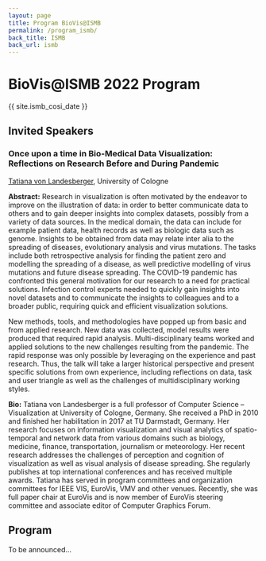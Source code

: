 ```yaml
---
layout: page
title: Program BioVis@ISMB
permalink: /program_ismb/
back_title: ISMB
back_url: ismb
---
```


# BioVis@ISMB 2022 Program

{{ site.ismb_cosi_date }}

## Invited Speakers

### Once upon a time in Bio-Medical Data Visualization: Reflections on Research Before and During Pandemic

[Tatiana von Landesberger](https://visva.cs.uni-koeln.de/landesberger),
University of Cologne

**Abstract:** Research in visualization is often motivated by the endeavor to
improve on the illustration of data: in order to better communicate data to
others and to gain deeper insights into complex datasets, possibly from a
variety of data sources. In the medical domain, the data can include for
example patient data, health records as well as biologic data such as genome.
Insights to be obtained from data may relate inter alia to the spreading of
diseases, evolutionary analysis and virus mutations. The tasks include both
retrospective analysis for finding the patient zero and modelling the spreading
of a disease, as well predictive modelling of virus mutations and future disease
spreading. The COVID-19 pandemic has confronted this general motivation for our
research to a need for practical solutions. Infection control experts needed to
quickly gain insights into novel datasets and to communicate the insights to
colleagues and to a broader public, requiring quick and efficient visualization
solutions.

New methods, tools, and methodologies have popped up from basic and from applied
research. New data was collected, model results were produced that required
rapid analysis. Multi-disciplinary teams worked and applied solutions to the new
challenges resulting from the pandemic. The rapid response was only possible by
leveraging on the experience and past research. Thus, the talk will take a
larger historical perspective and present specific solutions from own
experience, including reflections on data, task and user triangle as well as the
challenges of multidisciplinary working styles.

**Bio:** Tatiana von Landesberger is a full professor of Computer Science –
Visualization at University of Cologne, Germany. She received a PhD in 2010 and
finished her habilitation in 2017 at TU Darmstadt, Germany. Her research focuses
on information visualization and visual analytics of spatio-temporal and network
data from various domains such as biology, medicine, finance, transportation,
journalism or meteorology. Her recent research addresses the challenges of
perception and cognition of visualization as well as visual analysis of disease
spreading. She regularly publishes at top international conferences and has
received multiple awards. Tatiana has served in program committees and
organization committees for IEEE VIS, EuroVis, VMV and other venues. Recently,
she was full paper chair at EuroVis and is now member of EuroVis steering
committee and associate editor of Computer Graphics Forum.

## Program

To be announced...
